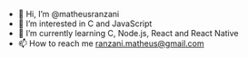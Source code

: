 - 👋 Hi, I’m @matheusranzani
- 👀 I’m interested in C and JavaScript
- 🌱 I’m currently learning C, Node.js, React and React Native
- 📫 How to reach me ranzani.matheus@gmail.com

<!---
matheusranzani/matheusranzani is a ✨ special ✨ repository because its `README.md` (this file) appears on your GitHub profile.
You can click the Preview link to take a look at your changes.
--->
